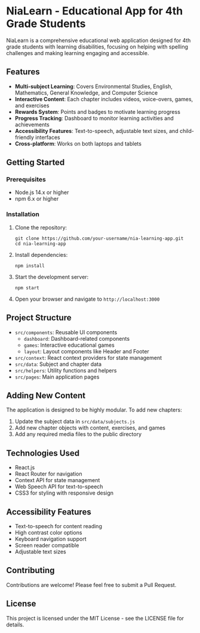 # NiaLearn - Educational App for 4th Grade Students

NiaLearn is a comprehensive educational web application designed for 4th grade students with learning disabilities, focusing on helping with spelling challenges and making learning engaging and accessible.

## Features

- **Multi-subject Learning**: Covers Environmental Studies, English, Mathematics, General Knowledge, and Computer Science
- **Interactive Content**: Each chapter includes videos, voice-overs, games, and exercises
- **Rewards System**: Points and badges to motivate learning progress
- **Progress Tracking**: Dashboard to monitor learning activities and achievements
- **Accessibility Features**: Text-to-speech, adjustable text sizes, and child-friendly interfaces
- **Cross-platform**: Works on both laptops and tablets

## Getting Started

### Prerequisites

- Node.js 14.x or higher
- npm 6.x or higher

### Installation

1. Clone the repository:
   ```
   git clone https://github.com/your-username/nia-learning-app.git
   cd nia-learning-app
   ```

2. Install dependencies:
   ```
   npm install
   ```

3. Start the development server:
   ```
   npm start
   ```

4. Open your browser and navigate to `http://localhost:3000`

## Project Structure

- `src/components`: Reusable UI components
  - `dashboard`: Dashboard-related components
  - `games`: Interactive educational games
  - `layout`: Layout components like Header and Footer
- `src/context`: React context providers for state management
- `src/data`: Subject and chapter data
- `src/helpers`: Utility functions and helpers
- `src/pages`: Main application pages

## Adding New Content

The application is designed to be highly modular. To add new chapters:

1. Update the subject data in `src/data/subjects.js`
2. Add new chapter objects with content, exercises, and games
3. Add any required media files to the public directory

## Technologies Used

- React.js
- React Router for navigation
- Context API for state management
- Web Speech API for text-to-speech
- CSS3 for styling with responsive design

## Accessibility Features

- Text-to-speech for content reading
- High contrast color options
- Keyboard navigation support
- Screen reader compatible
- Adjustable text sizes

## Contributing

Contributions are welcome! Please feel free to submit a Pull Request.

## License

This project is licensed under the MIT License - see the LICENSE file for details.
